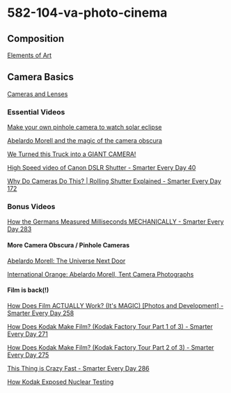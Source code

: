 # 582-104-va-photo-cinema

## Composition
[Elements of Art](https://www.getty.edu/education/teachers/building_lessons/formal_analysis.html)
<!-- https://courses.edtechleaders.org/crystalbridges/taa/cb_s1.html -->
<!-- [Introducing Formal Analysis: Still Life](https://www.youtube.com/watch?v=kxALpig_Cac&ab_channel=GettyMuseum) -->

<!-- [Types of camera angles](http://storystruggles.blogspot.com/2018/03/camera-angles-objective-subjective-or.html) -->

<!-- [What is Character Perspective?](https://vimeo.com/219223876) -->

## Camera Basics

[Cameras and Lenses](https://ciechanow.ski/cameras-and-lenses/)

### Essential Videos

[Make your own pinhole camera to watch solar eclipse](https://www.youtube.com/watch?v=-mY5xwR_kl0&ab_channel=WSLS10)

[Abelardo Morell and the magic of the camera obscura](https://www.youtube.com/watch?v=X-CRKOtlceg&ab_channel=SanFranciscoMuseumofModernArt)

[We Turned this Truck into a GIANT CAMERA!](https://www.youtube.com/watch?v=qIp9kItDUh8&ab_channel=PhysicsGirl)

[High Speed video of Canon DSLR Shutter - Smarter Every Day 40](https://www.youtube.com/watch?v=Q07CTj4fUeY&ab_channel=SmarterEveryDay)

[Why Do Cameras Do This? | Rolling Shutter Explained - Smarter Every Day 172](https://www.youtube.com/watch?v=dNVtMmLlnoE&ab_channel=SmarterEveryDay)

### Bonus Videos

[How the Germans Measured Milliseconds MECHANICALLY - Smarter Every Day 283](https://www.youtube.com/watch?v=Q07CTj4fUeY&ab_channel=SmarterEveryDay)

#### More Camera Obscura / Pinhole Cameras

[Abelardo Morell: The Universe Next Door](https://www.youtube.com/watch?v=JGskRHwr3g4&ab_channel=GettyMuseum)

[International Orange: Abelardo Morell, Tent Camera Photographs](https://www.youtube.com/watch?v=EV-qwEUCWtw&ab_channel=FOR-SITEFoundation)


#### Film is back(!)

[How Does Film ACTUALLY Work? (It's MAGIC) [Photos and Development] - Smarter Every Day 258](https://www.youtube.com/watch?v=TCxoZlFqzwA&ab_channel=SmarterEveryDay)

[How Does Kodak Make Film? (Kodak Factory Tour Part 1 of 3) - Smarter Every Day 271](https://www.youtube.com/watch?v=HQKy1KJpSVc&ab_channel=SmarterEveryDay)

[How Does Kodak Make Film? (Kodak Factory Tour Part 2 of 3) - Smarter Every Day 275](https://www.youtube.com/watch?v=cAAJUHwh9F4&ab_channel=SmarterEveryDay)

[This Thing is Crazy Fast - Smarter Every Day 286](https://www.youtube.com/watch?v=mrJP82ZZiag&ab_channel=SmarterEveryDay)

[How Kodak Exposed Nuclear Testing](https://www.youtube.com/watch?v=7pSqk-XV2QM&ab_channel=Veritasium)